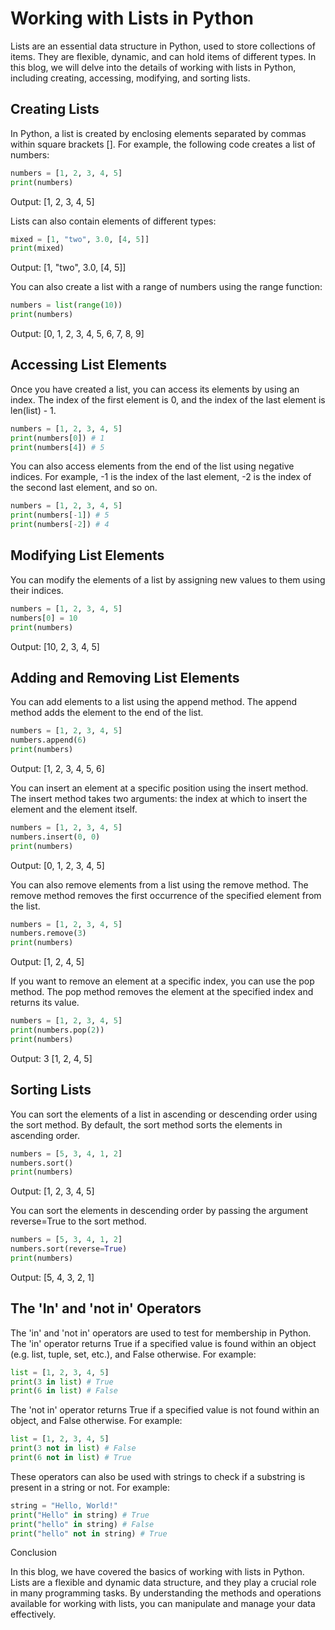 # Working with Lists in Python

Lists are an essential data structure in Python, used to store collections of items. 
They are flexible, dynamic, and can hold items of different types. 
In this blog, we will delve into the details of working with lists in Python, including creating, accessing, modifying, and sorting lists.

## Creating Lists

In Python, a list is created by enclosing elements separated by commas within square brackets []. 
For example, the following code creates a list of numbers:

````python
numbers = [1, 2, 3, 4, 5]
print(numbers)
````

Output: [1, 2, 3, 4, 5]

Lists can also contain elements of different types:

````python
mixed = [1, "two", 3.0, [4, 5]]
print(mixed)
````

Output: [1, "two", 3.0, [4, 5]]

You can also create a list with a range of numbers using the range function:

````python
numbers = list(range(10))
print(numbers)
````

Output: [0, 1, 2, 3, 4, 5, 6, 7, 8, 9]

## Accessing List Elements
Once you have created a list, you can access its elements by using an index. 
The index of the first element is 0, and the index of the last element is len(list) - 1.

````python
numbers = [1, 2, 3, 4, 5]
print(numbers[0]) # 1
print(numbers[4]) # 5
````

You can also access elements from the end of the list using negative indices. 
For example, -1 is the index of the last element, -2 is the index of the second last element, and so on.

````python
numbers = [1, 2, 3, 4, 5]
print(numbers[-1]) # 5
print(numbers[-2]) # 4
````

## Modifying List Elements
You can modify the elements of a list by assigning new values to them using their indices.

````python
numbers = [1, 2, 3, 4, 5]
numbers[0] = 10
print(numbers)
````

Output: [10, 2, 3, 4, 5]

## Adding and Removing List Elements
You can add elements to a list using the append method. The append method adds the element to the end of the list.

````python
numbers = [1, 2, 3, 4, 5]
numbers.append(6)
print(numbers)
````

Output: [1, 2, 3, 4, 5, 6]

You can insert an element at a specific position using the insert method. 
The insert method takes two arguments: the index at which to insert the element and the element itself.

````python
numbers = [1, 2, 3, 4, 5]
numbers.insert(0, 0)
print(numbers)
````
Output: [0, 1, 2, 3, 4, 5]


You can also remove elements from a list using the remove method. 
The remove method removes the first occurrence of the specified element from the list.

````python
numbers = [1, 2, 3, 4, 5]
numbers.remove(3)
print(numbers)
````

Output: [1, 2, 4, 5]

If you want to remove an element at a specific index, you can use the pop method. 
The pop method removes the element at the specified index and returns its value.

````python
numbers = [1, 2, 3, 4, 5]
print(numbers.pop(2))
print(numbers)
````

Output:
3
[1, 2, 4, 5]

## Sorting Lists
You can sort the elements of a list in ascending or descending order using the sort method. By default, the sort method sorts the elements in ascending order.

````python
numbers = [5, 3, 4, 1, 2]
numbers.sort()
print(numbers)
````
Output: [1, 2, 3, 4, 5]

You can sort the elements in descending order by passing the argument reverse=True to the sort method.

````python
numbers = [5, 3, 4, 1, 2]
numbers.sort(reverse=True)
print(numbers)
````
Output: [5, 4, 3, 2, 1]

## The 'In' and 'not in' Operators

The 'in' and 'not in' operators are used to test for membership in Python.
The 'in' operator returns True if a specified value is found within an object (e.g. list, tuple, set, etc.), and False otherwise. For example:


````python
list = [1, 2, 3, 4, 5]
print(3 in list) # True
print(6 in list) # False
````

The 'not in' operator returns True if a specified value is not found within an object, and False otherwise. For example:

````python
list = [1, 2, 3, 4, 5]
print(3 not in list) # False
print(6 not in list) # True
````

These operators can also be used with strings to check if a substring is present in a string or not. For example:

````python
string = "Hello, World!"
print("Hello" in string) # True
print("hello" in string) # False
print("hello" not in string) # True
````

Conclusion  

In this blog, we have covered the basics of working with lists in Python. Lists are a flexible and dynamic data structure, and they play a crucial role in many programming tasks. By understanding the methods and operations available for working with lists, you can manipulate and manage your data effectively.



